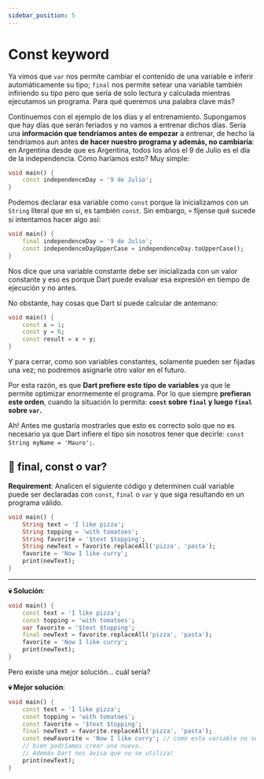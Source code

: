 ```yaml
---
sidebar_position: 5
---
```


# Const keyword

Ya vimos que `var` nos permite cambiar el contenido de una variable e inferir automáticamente su tipo; `final` nos permite setear una variable también infiriendo su tipo pero que sería de solo lectura y calculada mientras ejecutamos un programa. Para qué queremos una palabra clave más?

Continuemos con el ejemplo de los días y el entrenamiento. Supongamos que hay días que serán feriados y no vamos a entrenar dichos días. Sería una __información que tendríamos antes de empezar__ a entrenar, de hecho la tendríamos aun antes __de hacer nuestro programa y además, no cambiaría__: en Argentina desde que es Argentina, todos los años el 9 de Julio es el día de la independencia. Cómo haríamos esto? Muy simple:

```dart
void main() {
    const independenceDay = '9 de Julio';
}
```

Podemos declarar esa variable como `const` porque la inicializamos con un `String` literal que en sí, es también `const`. Sin embargo, 💀 fíjense qué sucede si intentamos hacer algo así:

```dart
void main() {
    final independenceDay = '9 de Julio';
    const independenceDayUpperCase = independenceDay.toUpperCase();
}
```

Nos dice que una variable constante debe ser inicializada con un valor constante y eso es porque Dart puede evaluar esa expresión en tiempo de ejecución y no antes.

No obstante, hay cosas que Dart sí puede calcular de antemano:

```dart
void main() {
    const x = 1;
    const y = 6;
    const result = x + y;
}
```

Y para cerrar, como son variables constantes, solamente pueden ser fijadas una vez; no podremos asignarle otro valor en el futuro.

Por esta razón, es que __Dart prefiere este tipo de variables__ ya que le permite optimizar enormemente el programa. Por lo que siempre __prefieran este orden__, cuando la situación lo permita: __`const` sobre `final` y luego `final` sobre `var`.__

Ah! Antes me gustaría mostrarles que esto es correcto solo que no es necesario ya que Dart infiere el tipo sin nosotros tener que decirle: `const String myName = 'Mauro';`.

## 💪 final, const o var?

__Requirement__: Analicen el siguiente código y determinen cuál variable puede ser declaradas con `const`, `final` o `var` y que siga resultando en un programa válido.

```dart
void main() {
    String text = 'I like pizza';
    String topping = 'with tomatoes';
    String favorite = '$text $topping';
    String newText = favorite.replaceAll('pizza', 'pasta');
    favorite = 'Now I like curry';
    print(newText);
}
```

---

__💀 Solución__:

```dart
void main() {
    const text = 'I like pizza';
    const topping = 'with tomatoes';
    var favorite = '$text $topping';
    final newText = favorite.replaceAll('pizza', 'pasta');
    favorite = 'Now I like curry';
    print(newText);
}
```

Pero existe una mejor solución... cuál sería?

__💀 Mejor solución__:

```dart
void main() {
    const text = 'I like pizza';
    const topping = 'with tomatoes';
    const favorite = '$text $topping';
    final newText = favorite.replaceAll('pizza', 'pasta');
    const newFavorite = 'Now I like curry'; // como esta variable no se utiliza 
    // bien podríamos crear una nueva.
    // Además Dart nos avisa que no se utiliza!
    print(newText);
}
```
